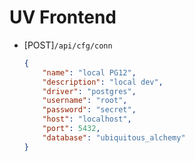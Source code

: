 # UV Frontend

- [POST]`/api/cfg/conn`

  ```JSON
  {
      "name": "local PG12",
      "description": "local dev",
      "driver": "postgres",
      "username": "root",
      "password": "secret",
      "host": "localhost",
      "port": 5432,
      "database": "ubiquitous_alchemy"
  }
  ```
